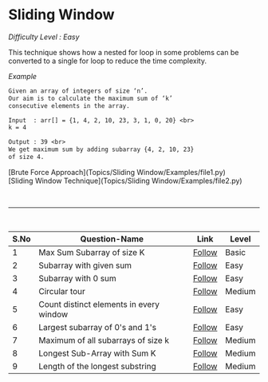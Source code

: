 # Sliding Window

*Difficulty Level : Easy*

This technique shows how a nested for loop in some problems can be converted to a single for loop to reduce the time complexity.


*Example*

```txt
Given an array of integers of size ‘n’.
Our aim is to calculate the maximum sum of ‘k’ 
consecutive elements in the array.

Input  : arr[] = {1, 4, 2, 10, 23, 3, 1, 0, 20} <br>
k = 4 

Output : 39 <br>
We get maximum sum by adding subarray {4, 2, 10, 23}
of size 4.
```

[Brute Force Approach](Topics/Sliding Window/Examples/file1.py) <br>
[Sliding Window Technique](Topics/Sliding Window/Examples/file2.py)

<br><hr><br>


| S.No | Question-Name                           | Link                                                                                                                                                                           | Level  |
|------|-----------------------------------------|--------------------------------------------------------------------------------------------------------------------------------------------------------------------------------|--------|
| 1    | Max Sum Subarray of size K              | [Follow](https://practice.geeksforgeeks.org/problems/max-sum-subarray-of-size-k5313/1/?page=1&difficulty[]=-1&status[]=unsolved&category[]=sliding-window&sortBy=submissions#) | Basic  |
| 2    | Subarray with given sum                 | [Follow](https://practice.geeksforgeeks.org/problems/subarray-with-given-sum-1587115621/1/?page=1&status[]=unsolved&category[]=sliding-window&sortBy=submissions#)             | Easy   |
| 3    | Subarray with 0 sum                     | [Follow](https://practice.geeksforgeeks.org/problems/subarray-with-0-sum-1587115621/1/?page=1&category[]=sliding-window&sortBy=submissions)                                    | Easy   |
| 4    | Circular tour                           | [Follow](https://practice.geeksforgeeks.org/problems/circular-tour-1587115620/1/?page=1&status[]=unsolved&category[]=sliding-window&sortBy=submissions)                        | Medium |
| 5    | Count distinct elements in every window | [Follow](https://practice.geeksforgeeks.org/problems/count-distinct-elements-in-every-window/1/?page=1&category[]=sliding-window&sortBy=submissions)                           | Easy   |
| 6    | Largest subarray of 0's and 1's         | [Follow](https://practice.geeksforgeeks.org/problems/largest-subarray-of-0s-and-1s/1/?page=1&category[]=sliding-window&sortBy=submissions)                                     | Easy   |
| 7    | Maximum of all subarrays of size k          | [Follow](https://practice.geeksforgeeks.org/problems/maximum-of-all-subarrays-of-size-k3101/1/?page=1&category[]=sliding-window&sortBy=submissions#)                                     | Medium   |
| 8    | Longest Sub-Array with Sum K  | [Follow](https://practice.geeksforgeeks.org/problems/longest-sub-array-with-sum-k0809/1/?page=1&category[]=sliding-window&sortBy=submissions)       | Medium |      
| 9    | Length of the longest substring  | [Follow](https://practice.geeksforgeeks.org/problems/length-of-the-longest-substring3036/1/?page=1&category[]=sliding-window&sortBy=submissions#)       | Medium |      
